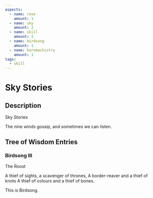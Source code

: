 ```yaml
---
aspects: 
  - name: rose
    amount: 1
  - name: sky
    amount: 2
  - name: skill
    amount: 1
  - name: birdsong
    amount: 1
  - name: horomachistry
    amount: 1
tags:
  - skill
---
```


# Sky Stories

## Description
Sky Stories

The nine winds gossip, and sometimes we can listen.
## Tree of Wisdom Entries
### Birdsong III
The Roost

A thief of sights, a scavenger of thrones,
A border-reaver and a thief of knots
A thief of colours and a thief of bones.

This is Birdsong.